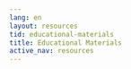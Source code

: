 ```yaml
---
lang: en
layout: resources
tid: educational-materials
title: Educational Materials
active_nav: resources
---
```


